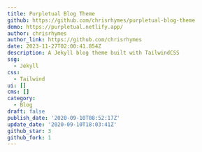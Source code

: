 ```yaml
---
title: Purpletual Blog Theme
github: https://github.com/chrisrhymes/purpletual-blog-theme
demo: https://purpletual.netlify.app/
author: chrisrhymes
author_link: https://github.com/chrisrhymes
date: 2023-11-27T02:00:41.854Z
description: A Jekyll blog theme built with TailwindCSS
ssg:
  - Jekyll
css:
  - Tailwind
ui: []
cms: []
category:
  - Blog
draft: false
publish_date: '2020-09-10T08:52:17Z'
update_date: '2020-09-10T18:03:41Z'
github_star: 3
github_fork: 1
---
```

